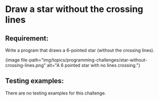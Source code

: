 # Draw a star without the crossing lines

## Requirement:

Write a program that draws a 6-pointed star (without the crossing lines).  

{image file-path="img/topics/programming-challenges/star-without-crossing-lines.png" alt="A 6 pointed star with no lines crossing."}

## Testing examples:

There are no testing examples for this challenge.
